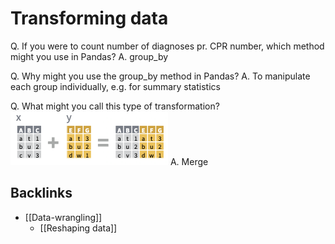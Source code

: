 # Transforming data
Q. If you were to count number of diagnoses pr. CPR number, which method might you use in Pandas?
A. group_by

Q. Why might you use the group_by method in Pandas?
A. To manipulate each group individually, e.g. for summary statistics

Q. What might you call this type of transformation?
![](BearImages/D0B7EEAB-82DC-436B-A0CC-7959F7CD37DE-60700-000003582906A79D/BBDBDCFC-6C7E-4003-831D-D65A77F3060B.png)
A. Merge

## Backlinks
* [[Data-wrangling]]
	* [[Reshaping data]]

<!-- {BearID:250D81BE-D0BC-4D0C-872B-BFD7C6915449-60700-00000353D6979629} -->
